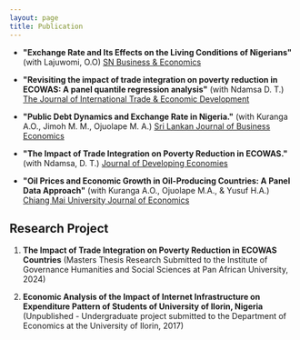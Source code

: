 ```yaml
---
layout: page
title: Publication
---
```


 - **"Exchange Rate and Its Effects on the Living Conditions of Nigerians"** (with Lajuwomi, O.O) [SN Business \& Economics](https://rdcu.be/eEDld)
 - **"Revisiting the impact of trade integration on poverty reduction in ECOWAS: A panel quantile regression analysis"** (with Ndamsa D. T.) [The Journal of International Trade & Economic Development]( https://www.tandfonline.com/doi/full/10.1080/09638199.2025.2459912)

 - **"Public Debt Dynamics and Exchange Rate in Nigeria."** (with Kuranga A.O., Jimoh M. M., Ojuolape M. A.) [Sri Lankan Journal of Business Economics](https://doi.org/10.31357/sljbe.v14.8390)

 
 - **"The Impact of Trade Integration on Poverty Reduction in ECOWAS."** (with Ndamsa, D. T.) [Journal of Developing Economies](https://e-journal.unair.ac.id/JDE/article/view/49398)

 - **"Oil Prices and Economic Growth in Oil-Producing Countries: A Panel Data Approach"** (with Kuranga A.O., Ojuolape M.A., & Yusuf H.A.) [Chiang Mai University Journal of Economics](https://so01.tci-thaijo.org/index.php/CMJE/article/view/263225/173772)



## Research Project
1. **The Impact of Trade Integration on Poverty Reduction in ECOWAS Countries** (Masters Thesis Research Submitted to the Institute of Governance Humanities and Social Sciences at Pan African University, 2024)

2. **Economic Analysis of the Impact of Internet Infrastructure on Expenditure Pattern of Students of University of Ilorin, Nigeria** (Unpublished - Undergraduate project submitted to the Department of Economics at the University of Ilorin, 2017)

